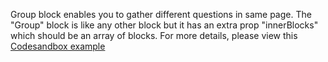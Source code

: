 Group block enables you to gather different questions in same page.
The "Group" block is like any other block but it has an extra prop "innerBlocks" which should be an array of blocks.
For more details, please view this [Codesandbox example](https://codesandbox.io/s/quill-forms-group-block-9nddyp)

